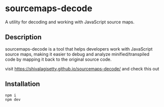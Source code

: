 # sourcemaps-decode

A utility for decoding and working with JavaScript source maps.

## Description

sourcemaps-decode is a tool that helps developers work with JavaScript source maps, making it easier to debug and analyze minified/transpiled code by mapping it back to the original source code.

visit https://shivalagisetty.github.io/sourcemaps-decode/ and check this out

## Installation

```bash
npm i
npm dev
